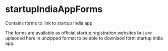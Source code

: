 # startupIndiaAppForms
Contains forms to link to startup India app

The forms are available as official startup registration websites but are uplaoded here in unzipped format to be able to downlaod form startup india app.

